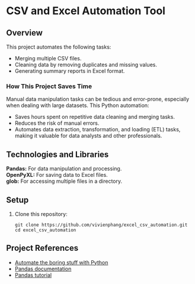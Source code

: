 # CSV and Excel Automation Tool

## Overview

This project automates the following tasks:

- Merging multiple CSV files.
- Cleaning data by removing duplicates and missing values.
- Generating summary reports in Excel format.

### How This Project Saves Time

Manual data manipulation tasks can be tedious and error-prone, especially when dealing with large datasets.
This Python automation:
- Saves hours spent on repetitive data cleaning and merging tasks.
- Reduces the risk of manual errors.
- Automates data extraction, transformation, and loading (ETL) tasks, making it valuable for data analysts and other professionals.

## Technologies and Libraries

**Pandas:** For data manipulation and processing. </br>
**OpenPyXL:** For saving data to Excel files. </br>
**glob:** For accessing multiple files in a directory.

## Setup

1. Clone this repository:
   ```
   git clone https://github.com/vivienphang/excel_csv_automation.git
   cd excel_csv_automation
   ```

## Project References

- [Automate the boring stuff with Python](https://automatetheboringstuff.com/2e/chapter16/)
- [Pandas documentation](https://pandas.pydata.org/docs/getting_started/index.html#getting-started)
- [Pandas tutorial](https://www.w3schools.com/python/pandas/pandas_getting_started.asp)
